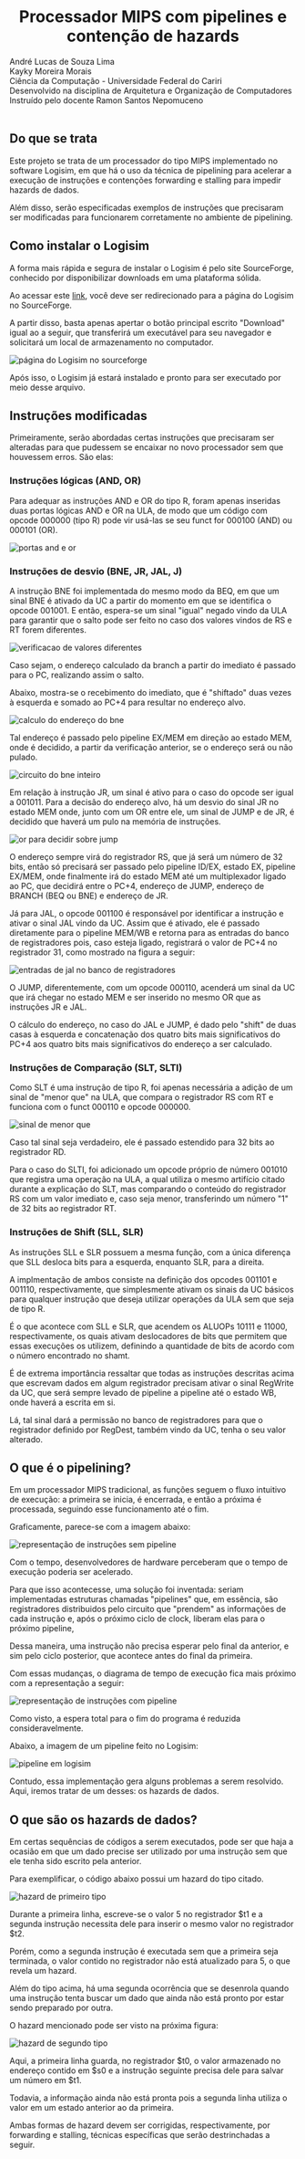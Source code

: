<h1 style='text-align: center'>Processador MIPS com pipelines e contenção de hazards</h1>

André Lucas de Souza Lima <br>
Kayky Moreira Morais <br>
Ciência da Computação - Universidade Federal do Cariri <br>
Desenvolvido na disciplina de Arquitetura e Organização de Computadores <br>
Instruído pelo docente Ramon Santos Nepomuceno <br><br>

<h2>Do que se trata</h2>

Este projeto se trata de um processador do tipo MIPS implementado no software Logisim, em que há o uso da técnica de pipelining para acelerar a execução de instruções e contenções forwarding e stalling para impedir hazards de dados.

Além disso, serão especificadas exemplos de instruções que precisaram ser modificadas para funcionarem corretamente no ambiente de pipelining.

<h2>Como instalar o Logisim</h2>

A forma mais rápida e segura de instalar o Logisim é pelo site SourceForge, conhecido por disponibilizar downloads em uma plataforma sólida.

Ao acessar este <a href="https://sourceforge.net/projects/circuit/">link</a>, você deve ser redirecionado para a página do Logisim no SourceForge.

A partir disso, basta apenas apertar o botão principal escrito "Download" igual ao a seguir, que transferirá um executável para seu navegador e solicitará um local de armazenamento no computador.

![página do Logisim no sourceforge](./Imgs/botao-sourceforge.png)

Após isso, o Logisim já estará instalado e pronto para ser executado por meio desse arquivo.

<h2>Instruções modificadas</h2>

Primeiramente, serão abordadas certas instruções que precisaram ser alteradas para que pudessem se encaixar no novo processador sem que houvessem erros. São elas:

<h3>Instruções lógicas (AND, OR)</h3>

Para adequar as instruções AND e OR do tipo R, foram apenas inseridas duas portas lógicas AND e OR na ULA, de modo que um código com opcode 000000 (tipo R) pode vir usá-las se seu funct for 000100 (AND) ou 000101 (OR).

![portas and e or](./Imgs/and-or.png)

<h3>Instruções de desvio (BNE, JR, JAL, J)</h3>

A instrução BNE foi implementada do mesmo modo da BEQ, em que um sinal BNE é ativado da UC a partir do momento em que se identifica o opcode 001001. E então, espera-se um sinal "igual" negado vindo da ULA para garantir que o salto pode ser feito no caso dos valores vindos de RS e RT forem diferentes.

![verificacao de valores diferentes](./Imgs/porta-bne.png)

Caso sejam, o endereço calculado da branch a partir do imediato é passado para o PC, realizando assim o salto.

Abaixo, mostra-se o recebimento do imediato, que é "shiftado" duas vezes à esquerda e somado ao PC+4 para resultar no endereço alvo.

![calculo do endereço do bne](./Imgs/calculo-bne.png)

Tal endereço é passado pelo pipeline EX/MEM em direção ao estado MEM, onde é decidido, a partir da verificação anterior, se o endereço será ou não pulado.

![circuito do bne inteiro](./Imgs/circuito-bne.png)

Em relação à instrução JR, um sinal é ativo para o caso do opcode ser igual a 001011. Para a decisão do endereço alvo, há um desvio do sinal JR no estado MEM onde, junto com um OR entre ele, um sinal de JUMP e de JR, é decidido que haverá um pulo na memória de instruções.

![or para decidir sobre jump](./Imgs/or-jump.png)

O endereço sempre virá do registrador RS, que já será um número de 32 bits, então só precisará ser passado pelo pipeline ID/EX, estado EX, pipeline EX/MEM, onde finalmente irá do estado MEM até um multiplexador ligado ao PC, que decidirá entre o PC+4, endereço de JUMP, endereço de BRANCH (BEQ ou BNE) e endereço de JR.

Já para JAL, o opcode 001100 é responsável por identificar a instrução e ativar o sinal JAL vindo da UC. Assim que é ativado, ele é passado diretamente para o pipeline MEM/WB e retorna para as entradas do banco de registradores pois, caso esteja ligado, registrará o valor de PC+4 no registrador 31, como mostrado na figura a seguir:

![entradas de jal no banco de registradores](./Imgs/entradas-jal.png)

O JUMP, diferentemente, com um opcode 000110, acenderá um sinal da UC que irá chegar no estado MEM e ser inserido no mesmo OR que as instruções JR e JAL.

O cálculo do endereço, no caso do JAL e JUMP, é dado pelo "shift" de duas casas à esquerda e concatenação dos quatro bits mais significativos do PC+4 aos quatro bits mais significativos do endereço a ser calculado.

<h3>Instruções de Comparação (SLT, SLTI)</h3>

Como SLT é uma instrução de tipo R, foi apenas necessária a adição de um sinal de "menor que" na ULA, que compara o registrador RS com RT e funciona com o funct 000110 e opcode 000000.

![sinal de menor que](./Imgs/menor-que.png)

Caso tal sinal seja verdadeiro, ele é passado estendido para 32 bits ao registrador RD.

Para o caso do SLTI, foi adicionado um opcode próprio de número 001010 que registra uma operação na ULA, a qual utiliza o mesmo artifício citado durante a explicação do SLT, mas comparando o conteúdo do registrador RS com um valor imediato e, caso seja menor, transferindo um número "1" de 32 bits ao registrador RT.

<h3>Instruções de Shift (SLL, SLR)</h3>

As instruções SLL e SLR possuem a mesma função, com a única diferença que SLL desloca bits para a esquerda, enquanto SLR, para a direita.

A implmentação de ambos consiste na definição dos opcodes 001101 e 001110, respectivamente, que simplesmente ativam os sinais da UC básicos para qualquer instrução que deseja utilizar operações da ULA sem que seja de tipo R.

É o que acontece com SLL e SLR, que acendem os ALUOPs 10111 e 11000, respectivamente, os quais ativam deslocadores de bits que permitem que essas execuções os utilizem, definindo a quantidade de bits de acordo com o número encontrado no shamt.

É de extrema importância ressaltar que todas as instruções descritas acima que escrevam dados em algum registrador precisam ativar o sinal RegWrite da UC, que será sempre levado de pipeline a pipeline até o estado WB, onde haverá a escrita em si.

Lá, tal sinal dará a permissão no banco de registradores para que o registrador definido por RegDest, também vindo da UC, tenha o seu valor alterado.

<h2>O que é o pipelining?</h2>

Em um processador MIPS tradicional, as funções seguem o fluxo intuitivo de execução: a primeira se inicia, é encerrada, e então a próxima é processada, seguindo esse funcionamento até o fim.

Graficamente, parece-se com a imagem abaixo:

![representação de instruções sem pipeline](./Imgs/instrucoes-sem-pipeline.png)

Com o tempo, desenvolvedores de hardware perceberam que o tempo de execução poderia ser acelerado.

Para que isso acontecesse, uma solução foi inventada: seriam implementadas estruturas chamadas "pipelines" que, em essência, são registradores distribuidos pelo circuito que "prendem" as informações de cada instrução e, após o próximo ciclo de clock, liberam elas para o próximo pipeline,

Dessa maneira, uma instrução não precisa esperar pelo final da anterior, e sim pelo ciclo posterior, que acontece antes do final da primeira.

Com essas mudanças, o diagrama de tempo de execução fica mais próximo com a representação a seguir:

![representação de instruções com pipeline](./Imgs/instrucoes-com-pipeline.png)

Como visto, a espera total para o fim do programa é reduzida consideravelmente.

Abaixo, a imagem de um pipeline feito no Logisim:

![pipeline em logisim](./Imgs/pipeline.png)

Contudo, essa implementação gera alguns problemas a serem resolvido. Aqui, iremos tratar de um desses: os hazards de dados.

<h2>O que são os hazards de dados?</h2>

Em certas sequências de códigos a serem executados, pode ser que haja a ocasião em que um dado precise ser utilizado por uma instrução sem que ele tenha sido escrito pela anterior. 

Para exemplificar, o código abaixo possui um hazard do tipo citado.

![hazard de primeiro tipo](./Imgs/hazard-tipo1.png)

Durante a primeira linha, escreve-se o valor 5 no registrador $t1 e a segunda instrução necessita dele para inserir o mesmo valor no registrador $t2.

Porém, como a segunda instrução é executada sem que a primeira seja terminada, o valor contido no registrador não está atualizado para 5, o que revela um hazard.

Além do tipo acima, há uma segunda ocorrência que se desenrola quando uma instrução tenta buscar um dado que ainda não está pronto por estar sendo preparado por outra.

O hazard mencionado pode ser visto na próxima figura:

![hazard de segundo tipo](./Imgs/hazard-tipo2.png)

Aqui, a primeira linha guarda, no registrador $t0, o valor armazenado no endereço contido em $s0 e a instrução seguinte precisa dele para salvar um número em $t1.

Todavia, a informação ainda não está pronta pois a segunda linha utiliza o valor em um estado anterior ao da primeira.

Ambas formas de hazard devem ser corrigidas, respectivamente, por forwarding e stalling, técnicas específicas que serão destrinchadas a seguir.
